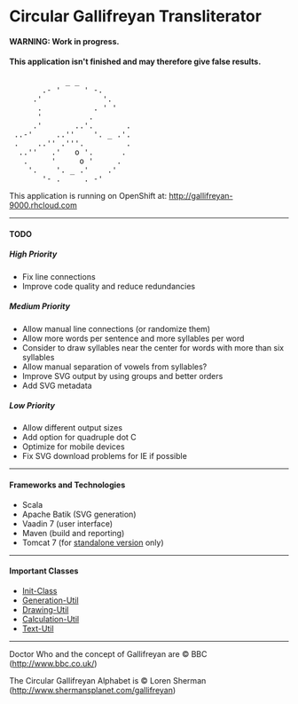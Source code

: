 # Circular Gallifreyan Transliterator

#### WARNING: Work in progress.
#### This application isn't finished and may therefore give false results.

<pre>
            _ _
       .- '     ' -.
     .'             '.
      .           . ' '
      '          .
     .'       ..'.       .
 ..-'     ..''    '. _ .'.
 .    ..'' .'''.         .
  ..''   .'   o '.      .
   .     '     o '     .
    '.    '. _ .'    .'
       '- . _ _ . -'
</pre>

This application is running on OpenShift at: http://gallifreyan-9000.rhcloud.com

---------------------------------------

#### TODO

##### High Priority

* Fix line connections
* Improve code quality and reduce redundancies

##### Medium Priority

* Allow manual line connections (or randomize them)
* Allow more words per sentence and more syllables per word
* Consider to draw syllables near the center for words with more than six syllables
* Allow manual separation of vowels from syllables?
* Improve SVG output by using groups and better orders
* Add SVG metadata

##### Low Priority

* Allow different output sizes
* Add option for quadruple dot C
* Optimize for mobile devices
* Fix SVG download problems for IE if possible

---------------------------------------

#### Frameworks and Technologies

* Scala
* Apache Batik (SVG generation)
* Vaadin 7 (user interface)
* Maven (build and reporting)
* Tomcat 7 (for [standalone version](/deployments/standalone/gallifreyan) only)

---------------------------------------

#### Important Classes

* [Init-Class](/src/main/scala/gallifreyan/GallifreyanInit.scala)
* [Generation-Util](/src/main/scala/gallifreyan/util/GenerationUtil.scala)
* [Drawing-Util](/src/main/scala/gallifreyan/util/DrawUtil.scala)
* [Calculation-Util](/src/main/scala/gallifreyan/util/CalcUtil.scala)
* [Text-Util](/src/main/scala/gallifreyan/util/TextUtil.scala)

---------------------------------------

Doctor Who and the concept of Gallifreyan are © BBC (http://www.bbc.co.uk/)

The Circular Gallifreyan Alphabet is © Loren Sherman (http://www.shermansplanet.com/gallifreyan)
